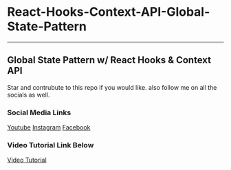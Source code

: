# React-Hooks-Context-API-Global-State-Pattern
___

## Global State Pattern w/ React Hooks & Context API
Star and contrubute to this repo if you would like. also follow me on all the socials as well.

### Social Media Links

[Youtube](https://youtube.com/c/thelifeofadev)
[Instagram](https://www.instagram.com/siteitsolutions)
[Facebook](https://www.facebook.com/SiteitSolutions)

### Video Tutorial Link Below

[Video Tutorial](https://www.youtube.com/watch?v=1N6E1NKe90Q)

